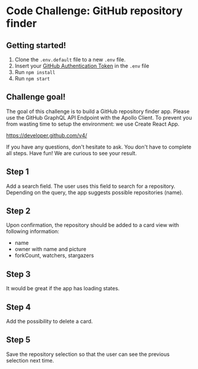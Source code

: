 # Code Challenge: GitHub repository finder

## Getting started!

1. Clone the `.env.default` file to a new `.env` file.
2. Insert your [GitHub Authentication Token](https://github.com/settings/tokens/new) in the `.env` file
3. Run `npm install`
4. Run `npm start`

## Challenge goal!

The goal of this challenge is to build a GitHub repository finder app.
Please use the GitHub GraphQL API Endpoint with the Apollo Client.
To prevent you from wasting time to setup the environment: we use Create React App.

https://developer.github.com/v4/

If you have any questions, don't hesitate to ask. You don't have to complete all steps. Have fun! We are curious to see your result.

## Step 1

Add a search field. The user uses this field to search for a repository. Depending on the query, the app suggests possible repositories (name).

## Step 2

Upon confirmation, the repository should be added to a card view with following information:

- name
- owner with name and picture
- forkCount, watchers, stargazers

## Step 3

It would be great if the app has loading states.

## Step 4

Add the possibility to delete a card.

## Step 5

Save the repository selection so that the user can see the previous selection next time.
